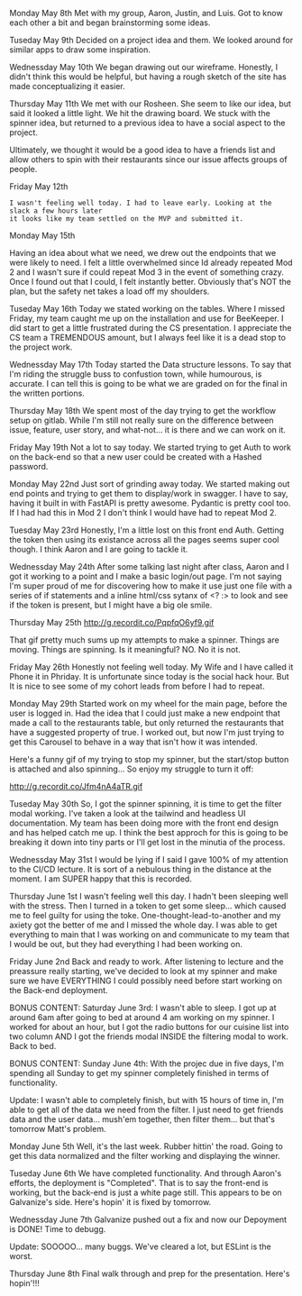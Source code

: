 Monday May 8th
   Met with my group, Aaron, Justin, and Luis. Got to know each other a bit and began brainstorming some ideas.


Tuseday May 9th
   Decided on a project idea and them. 
   We looked around for similar apps to draw some inspiration.

Wednessday May 10th
   We began drawing out our wireframe. 
   Honestly, I didn't think this would be helpful, but having a rough sketch of the site
   has made conceptualizing it easier.

Thursday May 11th
   We met with our Rosheen. She seem to like our idea, but said it looked a little light.
   We hit the drawing board. We stuck with the spinner idea, but returned to a previous idea
   to have a social aspect to the project. 

   Ultimately, we thought it would be a good idea to have a friends list and allow others to spin
   with their restaurants since our issue affects groups of people.

Friday May 12th

    I wasn't feeling well today. I had to leave early. Looking at the slack a few hours later
    it looks like my team settled on the MVP and submitted it.

Monday May 15th

  Having an idea about what we need, we drew out the endpoints that we were likely to need. I felt a little overwhelmed since Id already repeated Mod 2 and I wasn't sure if could repeat Mod 3 in the event of something crazy. Once I found out that I could, I felt instantly better. Obviously that's NOT the plan, but the safety net takes a load off my shoulders.

Tuseday May 16th
   Today we stated working on the tables. Where I missed Friday, my team caught me up on the installation and use for BeeKeeper. I did start to get a little frustrated during the CS presentation. I appreciate the CS team a TREMENDOUS amount, but I always feel like it is a dead stop to the project work. 


Wednessday May 17th
   Today started the Data structure lessons. To say that I'm riding the struggle buss to confustion town, while humourous, is accurate. I can tell this is going to be what we are graded on for the final in the written portions.

Thursday May 18th
   We spent most of the day trying to get the workflow setup on gitlab. While I'm still not really sure on the difference between issue, feature, user story, and what-not... it is there and we can work on it.

Friday May 19th
   Not a lot to say today. We started trying to get Auth to work on the back-end so that a new user could be created with a Hashed password. 

Monday May 22nd
   Just sort of grinding away today. We started making out end points and trying to get them to display/work in swagger. I have to say, having it built in with FastAPI is pretty awesome. Pydantic is pretty cool too. If I had had this in Mod 2 I don't think I would have had to repeat Mod 2.

Tuesday May 23rd
   Honestly, I'm a little lost on this front end Auth. Getting the token then using its existance across all the pages seems super cool though. I think Aaron and I are going to tackle it.

Wednessday May 24th
   After some talking last night after class, Aaron and I got it working to a point and I make a basic login/out page. I'm not saying I'm super proud of me for discovering how to make it use just one file with a series of if statements and a inline html/css sytanx of <? :> to look and see if the token is present, but I might have a big ole smile. 

Thursday May 25th
   http://g.recordit.co/PqpfqO6yf9.gif

   That gif pretty much sums up my attempts to make a spinner. Things are moving. Things are spinning. Is it meaningful? NO. No it is not.

Friday May 26th
   Honestly not feeling well today. My Wife and I have called it Phone it in Phriday. It is unfortunate since today is the social hack hour. But It is nice to see some of my cohort leads from before I had to repeat.

Monday May 29th
   Started work on my wheel for the main page, before the user is logged in. Had the idea that I could just make a new endpoint that made a call to the restaurants table, but only returned the restaurants that have a suggested property of true. I worked out, but now I'm just trying to get this Carousel to behave in a way that isn't how it was intended.

   Here's a funny gif of my trying to stop my spinner, but the start/stop button is attached and also spinning... So enjoy my struggle to turn it off:

   http://g.recordit.co/Jfm4nA4aTR.gif

Tuseday May 30th
   So, I got the spinner spinning, it is time to get the filter modal working. I've taken a look at the tailwind and headless UI documentation. My team has been doing more with the front end design and has helped catch me up. I think the best approch for this is going to be breaking it down into tiny parts or I'll get lost in the minutia of the process.

Wednessday May 31st
   I would be lying if I said I gave 100% of my attention to the CI/CD lecture. It is sort of a nebulous thing in the distance at the moment. I am SUPER happy that this is recorded. 

Thursday June 1st
   I wasn't feeling well this day. I hadn't been sleeping well with the stress. Then I turned in a token to get some sleep... which caused me to feel guilty for using the toke. One-thought-lead-to-another and my axiety got the better of me and I missed the whole day. I was able to get everything to main that I was working on and communicate to my team that I would be out, but they had everything I had been working on.

Friday June 2nd
   Back and ready to work. After listening to lecture and the preassure really starting, we've decided to look at my spinner and make sure we have EVERYTHING I could possibly need before start working on the Back-end deployment. 

BONUS CONTENT: Saturday June 3rd:
   I wasn't able to sleep. I got up at around 6am after going to bed at around 4 am working on my spinner. I worked for about an hour, but I got the radio buttons for our cuisine list into two column AND I got the friends modal INSIDE the filtering modal to work. Back to bed.

BONUS CONTENT: Sunday June 4th:
   With the projec due in five days, I'm spending all Sunday to get my spinner completely finished in terms of functionality. 

   Update: I wasn't able to completely finish, but with 15 hours of time in, I'm able to get all of the data we need from the filter. I just need to get friends data and the user data... mush'em together, then filter them... but that's tomorrow Matt's problem. 

Monday June 5th
   Well, it's the last week. Rubber hittin' the road. Going to get this data normalized and the filter working and displaying the winner.

Tuseday June 6th
   We have completed functionality. And through Aaron's efforts, the deployment is "Completed". That is to say the front-end is working, but the back-end is just a white page still. This appears to be on Galvanize's side. Here's hopin' it is fixed by tomorrow.

Wednessday June 7th
   Galvanize pushed out a fix and now our Depoyment is DONE! Time to debugg.

   Update: SOOOOO... many buggs. We've cleared a lot, but ESLint is the worst.

Thursday June 8th 
   Final walk through and prep for the presentation. Here's hopin'!!!